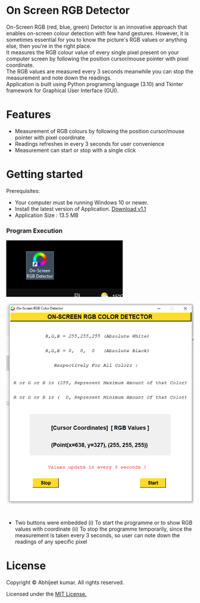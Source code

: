 # On Screen RGB Detector
On-Screen RGB (red, blue, green) Detector is an innovative approach that enables on-screen colour detection with few hand gestures. 
However, it is sometimes essential for you to know the picture's RGB values or anything else, then you're in the right place. </br>
It measures the RGB colour value of every single pixel present on your computer screen by following the position cursor/mouse pointer with pixel coordinate.</br>
The RGB values are measured every 3 seconds meanwhile you can stop the measurement and note down the readings.</br>
Application is built using Python programing language (3.10) and Tkinter framework for Graphical User Interface (GUI).

# Features
* Measurement of RGB colours by following the position cursor/mouse pointer with pixel coordinate
* Readings refreshes in every 3 seconds for user convenience
* Measurement can start or stop with a single click

# Getting started
Prerequisites:

* Your computer must be running Windows 10 or newer.
* Install the latest version of Application. [Download v1.1](https://github.com/4BH1J337/On-Screen-RGB-Detector/releases/download/v1.1/On-Screen.RGB.Detector_setup.exe)
* Application Size : 13.5 MB

### Program Execution
![after installation icon](Images/after-installation1.png)

![Running](Images/input%20and%20output1.png)
#

* Two buttons were embedded (i) To start the programme or to show RGB values with coordinate (ii) To stop the programme temporarily, since the measurement is taken every 3 seconds, so user can note down the readings of any specific pixel

# License

Copyright © Abhijeet kumar. All rights reserved.

Licensed under the [MIT License.](LICENSE)
